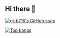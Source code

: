 ## Hi there 👋

<!--
**gi-b716/gi-b716** is a ✨ _special_ ✨ repository because its `README.md` (this file) appears on your GitHub profile.

Here are some ideas to get you started:

- 🔭 I’m currently working on ...
- 🌱 I’m currently learning ...
- 👯 I’m looking to collaborate on ...
- 🤔 I’m looking for help with ...
- 💬 Ask me about ...
- 📫 How to reach me: ...
- 😄 Pronouns: ...
- ⚡ Fun fact: ...
-->

[![gi-b716's GitHub stats](https://github-readme-stats.vercel.app/api?username=gi-b716&theme=onedark)](https://github.com/gi-b716)

[![Top Langs](https://github-readme-stats.vercel.app/api/top-langs/?username=gi-b716&theme=onedark)](https://github.com/gi-b716)
